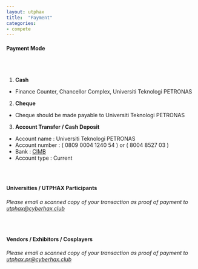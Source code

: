 ```yaml
---
layout: utphax
title:  "Payment"
categories:
- compete
---
```


<h4>Payment Mode</h4><br/><br/>

1. __Cash__
 * Finance Counter, Chancellor Complex, Universiti Teknologi PETRONAS
2. __Cheque__
 * Cheque should be made payable to Universiti Teknologi PETRONAS
3. __Account Transfer / Cash Deposit__
 * Account name : Universiti Teknologi PETRONAS
 * Account number : ( 0809 0004 1240 54 ) or ( 8004 8527 03 )
 * Bank : <a href="https://www.cimbclicks.com.my/ibk/" target="_blank">CIMB</a>
 * Account type : Current

<br/><br/>

__Universities / UTPHAX Participants__
<h6>Please email a scanned copy of your transaction as proof of payment to <a href="mailto:utphax@cyberhax.club" target="_blank">utphax@cyberhax.club</a></h6>

<br/>

__Vendors / Exhibitors / Cosplayers__
<h6>Please email a scanned copy of your transaction as proof of payment to <a href="mailto:utphax.pr@cyberhax.club" target="_blank">utphax.pr@cyberhax.club</a></h6>
